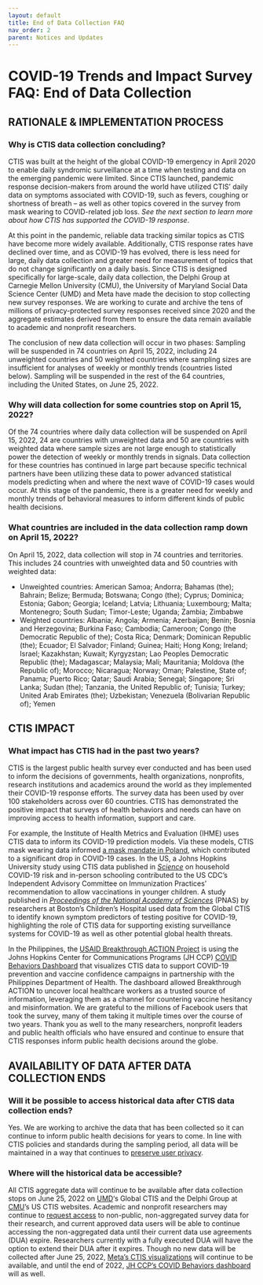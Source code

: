 ```yaml
---
layout: default
title: End of Data Collection FAQ
nav_order: 2
parent: Notices and Updates
---
```


# COVID-19 Trends and Impact Survey FAQ: End of Data Collection 

## RATIONALE & IMPLEMENTATION PROCESS 

### Why is CTIS data collection concluding?
CTIS was built at the height of the global COVID-19 emergency in April 2020 to enable daily syndromic surveillance at a time when testing and data on the emerging pandemic were limited. Since CTIS launched, pandemic response decision-makers from around the world have utilized CTIS’ daily data on symptoms associated with COVID-19, such as fevers, coughing or shortness of breath – as well as other topics covered in the survey from mask wearing to COVID-related job loss. *See the next section to learn more about how CTIS has supported the COVID-19 response*.

At this point in the pandemic, reliable data tracking similar topics as CTIS have become more widely available. Additionally, CTIS response rates have declined over time, and as COVID-19 has evolved, there is less need for large, daily data collection and greater need for measurement of topics that do not change significantly on a daily basis. Since CTIS is designed specifically for large-scale, daily data collection, the Delphi Group at Carnegie Mellon University (CMU), the University of Maryland Social Data Science Center (UMD) and Meta have made the decision to stop collecting new survey responses. We are working to curate and archive the tens of millions of privacy-protected survey responses received since 2020 and the aggregate estimates derived from them to ensure the data remain available to academic and nonprofit researchers.

The conclusion of new data collection will occur in two phases:
Sampling will be suspended in 74 countries on April 15, 2022, including 24 unweighted countries and 50 weighted countries where sampling sizes are insufficient for analyses of weekly or monthly trends (countries listed below). 
Sampling will be suspended in the rest of the 64 countries, including the United States, on June 25, 2022. 

### Why will data collection for some countries stop on April 15, 2022?
Of the 74 countries where daily data collection will be suspended on April 15, 2022, 24 are countries with unweighted data and 50 are countries with weighted data where sample sizes are not large enough to statistically power the detection of weekly or monthly trends in signals. Data collection for these countries has continued in large part because specific technical partners have been utilizing these data to power advanced statistical models predicting when and where the next wave of COVID-19 cases would occur. At this stage of the pandemic, there is a greater need for weekly and monthly trends of behavioral measures to inform different kinds of public health decisions. 

### What countries are included in the data collection ramp down on April 15, 2022?
On April 15, 2022, data collection will stop in 74 countries and territories. This includes 24 countries with unweighted data and 50 countries with weighted data:
- Unweighted countries: American Samoa; Andorra; Bahamas (the); Bahrain; Belize; Bermuda; Botswana; Congo (the); Cyprus; Dominica; Estonia; Gabon; Georgia; Iceland; Latvia; Lithuania; Luxembourg; Malta; Montenegro; South Sudan; Timor-Leste; Uganda; Zambia; Zimbabwe
- Weighted countries: Albania; Angola; Armenia; Azerbaijan; Benin; Bosnia and Herzegovina; Burkina Faso; Cambodia; Cameroon; Congo (the Democratic Republic of the); Costa Rica; Denmark; Dominican Republic (the); Ecuador; El Salvador; Finland; Guinea; Haiti; Hong Kong; Ireland; Israel; Kazakhstan; Kuwait; Kyrgyzstan; Lao Peoples Democratic Republic (the); Madagascar; Malaysia; Mali; Mauritania; Moldova (the Republic of); Morocco; Nicaragua; Norway; Oman; Palestine, State of; Panama; Puerto Rico; Qatar; Saudi Arabia; Senegal; Singapore; Sri Lanka; Sudan (the); Tanzania, the United Republic of; Tunisia; Turkey; United Arab Emirates (the); Uzbekistan; Venezuela (Bolivarian Republic of); Yemen

## CTIS IMPACT

### What impact has CTIS had in the past two years?
CTIS is the largest public health survey ever conducted and has been used to inform the decisions of governments, health organizations, nonprofits, research institutions and academics around the world as they implemented their COVID-19 response efforts. The survey data has been used by over 100 stakeholders across over 60 countries. CTIS has demonstrated the positive impact that surveys of health behaviors and needs can have on improving access to health information, support and care. 

For example, the Institute of Health Metrics and Evaluation (IHME) uses CTIS data to inform its COVID-19 prediction models. Via these models, CTIS mask wearing data informed [a mask mandate in Poland](https://scontent-atl3-1.xx.fbcdn.net/v/t39.8562-6/239409865_949264702522493_1292335916807550455_n.pdf?_nc_cat=106&ccb=1-5&_nc_sid=ae5e01&_nc_ohc=-e4DmQpaV94AX-57y2C&_nc_ht=scontent-atl3-1.xx&oh=00_AT8LeGMwJErh4Yfglm0ldVtg5tdVfFvGQFHbSFxfJ2HOFw&oe=6251EB4B), which contributed to a significant drop in COVID-19 cases. In the US, a Johns Hopkins University study using CTIS data published in [*Science*](https://www.science.org/doi/10.1126/science.abh2939) on household COVID-19 risk and in-person schooling contributed to the US CDC’s Independent Advisory Committee on Immunization Practices’ recommendation to allow vaccinations in younger children. A study published in [*Proceedings of the National Academy of Sciences*](https://www.pnas.org/doi/10.1073/pnas.2111455118) (PNAS) by researchers at Boston’s Children’s Hospital used data from the Global CTIS to identify known symptom predictors of testing positive for COVID-19, highlighting the role of CTIS data for supporting existing surveillance systems for COVID-19 as well as other potential global health threats.

In the Philippines, the [USAID Breakthrough ACTION Project](https://www.youtube.com/watch?v=Zg7o9_R9JHw&t=3s) is using the Johns Hopkins Center for Communications Programs (JH CCP) [COVID Behaviors Dashboard](https://covidbehaviors.org/) that visualizes CTIS data to support COVID-19 prevention and vaccine confidence campaigns in partnership with the Philippines Department of Health. The dashboard allowed Breakthrough ACTION to uncover local healthcare workers as a trusted source of information, leveraging them as a channel for countering vaccine hesitancy and misinformation.
We are grateful to the millions of Facebook users that took the survey, many of them taking it multiple times over the course of two years. Thank you as well to the many researchers, nonprofit leaders and public health officials who have ensured and continue to ensure that CTIS responses inform public health decisions around the globe. 

## AVAILABILITY OF DATA AFTER DATA COLLECTION ENDS

### Will it be possible to access historical data after CTIS data collection ends?
Yes. We are working to archive the data that has been collected so it can continue to inform public health decisions for years to come. In line with CTIS policies and standards during the sampling period, all data will be maintained in a way that continues to [preserve user privacy](https://dataforgood.facebook.com/covid-survey/survey-and-map-data). 

### Where will the historical data be accessible?
All CTIS aggregate data will continue to be available after data collection stops on June 25, 2022 on [UMD](https://covidmap.umd.edu/)‘s Global CTIS and the Delphi Group at [CMU](https://delphi.cmu.edu/covidcast/indicator/?date=20210318&sensor=fb-survey-smoothed_wcovid_vaccinated_appointment_or_accept)’s US CTIS websites. Academic and nonprofit researchers may continue to [request access](https://dataforgood.facebook.com/dfg/docs/covid-19-trends-and-impact-survey-request-for-data-access) to non-public, non-aggregated survey data for their research, and current approved data users will be able to continue accessing the non-aggregated data until their current data use agreements (DUA) expire. Researchers currently with a fully executed DUA will have the option to extend their DUA after it expires. Though no new data will be collected after June 25, 2022, [Meta’s CTIS visualizations](https://dataforgood.facebook.com/covid-survey/?date=2021-03-02&dates=2021-01-02_2021-02-27&region=WORLD) will continue to be available, and until the end of 2022, [JH CCP’s COVID Behaviors dashboard](https://covidbehaviors.org/) will as well.